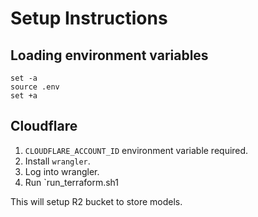# Setup Instructions

## Loading environment variables

```
set -a
source .env
set +a
```

## Cloudflare

1. `CLOUDFLARE_ACCOUNT_ID` environment variable required.
2. Install `wrangler`.
3. Log into wrangler.
4. Run `run_terraform.sh1

This will setup R2 bucket to store models.
